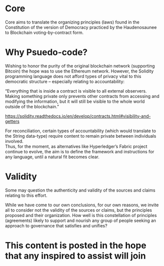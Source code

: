 Core
====

Core aims to translate the organizing principles (laws) found in the Constitution of the version of Democracy practiced by the Haudenosaunee to Blockchain voting-by-contract form.

# Why Psuedo-code?

Wishing to honor the purity of the original blockchain network (supporting Bitcoin) the hope was to use the Ethereum network.  However, the Solidity programming language does not afford types of privacy vital to this democratic structure – especially relating to accountability:

“Everything that is inside a contract is visible to all external observers. Making something private only prevents other contracts from accessing and modifying the information, but it will still be visible to the whole world outside of the blockchain.”


https://solidity.readthedocs.io/en/develop/contracts.html#visibility-and-getters

For reconciliation, certain types of accountability (which would translate to the String data-type) require content to remain private between individuals involved.  
Thus, for the moment, as alternatives like Hyperledger’s Fabric project continue to evolve, the aim is to define the framework and instructions for any language, until a natural fit becomes clear.

# Validity

Some may question the authenticity and validity of the sources and claims relating to this effort.  

While we have come to our own conclusions, for our own reasons, we invite all to consider not the validity of the sources or claims, but the principles proposed and their organization.  How well is this constellation of principles (agreements) likely to support and nourish any group of people seeking an approach to governance that satisfies and unifies? 

# This content is posted in the hope that any inspired to assist will join
